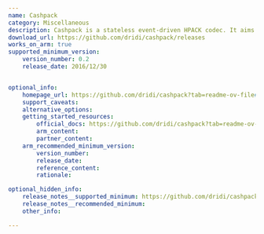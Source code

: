 ```yaml
---
name: Cashpack
category: Miscellaneous
description: Cashpack is a stateless event-driven HPACK codec. It aims for embedded systems/memory-constrained systems.
download_url: https://github.com/dridi/cashpack/releases
works_on_arm: true
supported_minimum_version:
    version_number: 0.2
    release_date: 2016/12/30


optional_info:
    homepage_url: https://github.com/dridi/cashpack?tab=readme-ov-file#cashpack---the-c-anti-state-hpack-library
    support_caveats:
    alternative_options:
    getting_started_resources:
        official_docs: https://github.com/dridi/cashpack?tab=readme-ov-file#how-to-use
        arm_content:
        partner_content:
    arm_recommended_minimum_version:
        version_number:
        release_date:
        reference_content:
        rationale:

optional_hidden_info:
    release_notes__supported_minimum: https://github.com/dridi/cashpack/releases/tag/v0.2
    release_notes__recommended_minimum:
    other_info:

---
```

